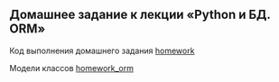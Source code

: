 ## Домашнее задание к лекции «Python и БД. ORM»

Код выполнения домашнего задания [homework](https://github.com/NadezhdaLimanova/BD_homework4_ORM/blob/main/homework_orm.py)

Модели классов [homework_orm](https://github.com/NadezhdaLimanova/BD_homework4_ORM/blob/main/models.py)
